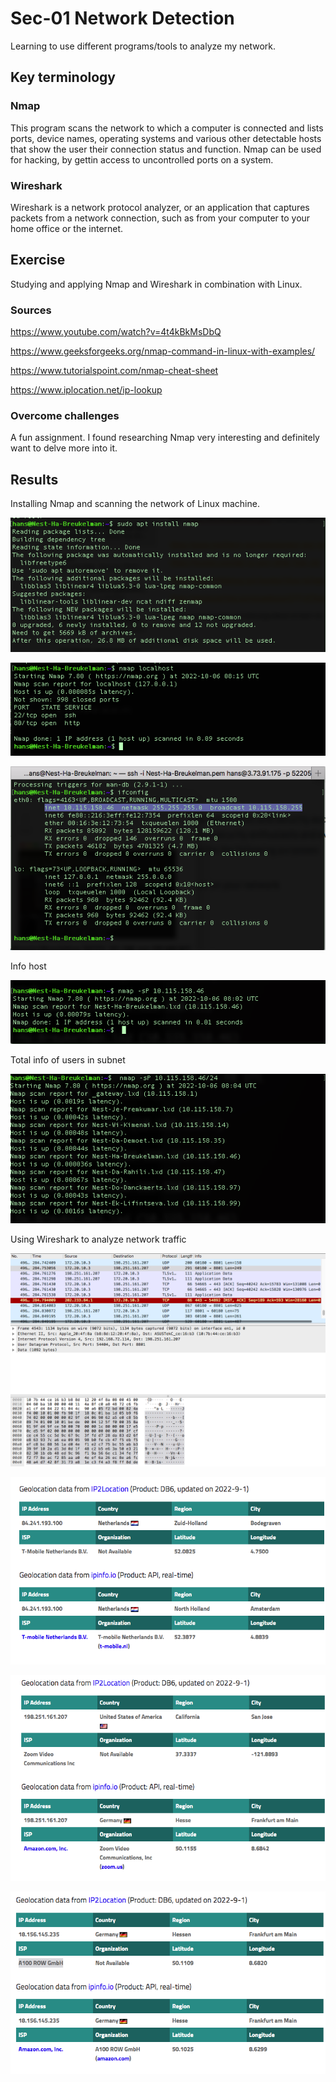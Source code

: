 # Sec-01 Network Detection
Learning to use different programs/tools to analyze my network.

## Key terminology
### Nmap
This program scans the network to which a computer is connected and lists ports, device names, operating systems and various other detectable hosts that show the user their connection status and function. Nmap can be used for hacking, by gettin access to uncontrolled ports on a system.

### Wireshark
Wireshark is a network protocol analyzer, or an application that captures packets from a network connection, such as from your computer to your home office or the internet.

## Exercise
Studying and applying Nmap and Wireshark in combination with Linux.

### Sources
https://www.youtube.com/watch?v=4t4kBkMsDbQ

https://www.geeksforgeeks.org/nmap-command-in-linux-with-examples/

https://www.tutorialspoint.com/nmap-cheat-sheet

https://www.iplocation.net/ip-lookup

### Overcome challenges
A fun assignment. I found researching Nmap very interesting and definitely want to delve more into it.

## Results
Installing Nmap and scanning the network of Linux machine.

![nm](https://github.com/Techgrounds-Cloud-9/cloud-9-hansbreukelman/blob/f993dc9cd66f2ad6c0b36c0d93c648f44e3a29a3/00_includes/Week%202/SEC-01%20Download%20Nmap.png)

![nm2](https://github.com/Techgrounds-Cloud-9/cloud-9-hansbreukelman/blob/f993dc9cd66f2ad6c0b36c0d93c648f44e3a29a3/00_includes/Week%202/SEC-01%20Local%20host.png)

![nm2](https://github.com/Techgrounds-Cloud-9/cloud-9-hansbreukelman/blob/f993dc9cd66f2ad6c0b36c0d93c648f44e3a29a3/00_includes/Week%202/SEC-01%20Network%20info.png)

Info host

![nm2](https://github.com/Techgrounds-Cloud-9/cloud-9-hansbreukelman/blob/f993dc9cd66f2ad6c0b36c0d93c648f44e3a29a3/00_includes/Week%202/SEC-01%20Spec%20host.png)

Total info of users in subnet 

![tot](https://github.com/Techgrounds-Cloud-9/cloud-9-hansbreukelman/blob/f993dc9cd66f2ad6c0b36c0d93c648f44e3a29a3/00_includes/Week%202/SEC-01%20Total%20sub.png)

Using Wireshark to analyze network traffic 

![ws](https://github.com/Techgrounds-Cloud-9/cloud-9-hansbreukelman/blob/76eb0f4c2c7d3543aef6e2b67992957928301158/00_includes/Week%202/SEC-01%20Wireshark.png)

![sw](https://github.com/Techgrounds-Cloud-9/cloud-9-hansbreukelman/blob/76eb0f4c2c7d3543aef6e2b67992957928301158/00_includes/Week%202/SEC-01%20Tmobile.png)

![sw](https://github.com/Techgrounds-Cloud-9/cloud-9-hansbreukelman/blob/76eb0f4c2c7d3543aef6e2b67992957928301158/00_includes/Week%202/SEC-01%20Zoom.png)

![sw](https://github.com/Techgrounds-Cloud-9/cloud-9-hansbreukelman/blob/76eb0f4c2c7d3543aef6e2b67992957928301158/00_includes/Week%202/SEC-01%20AWS.png)
